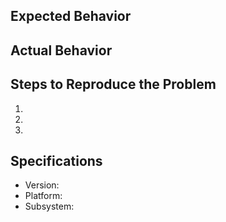 ## Expected Behavior

## Actual Behavior

## Steps to Reproduce the Problem

1.
1.
1.

## Specifications

-   Version:
-   Platform:
-   Subsystem:
